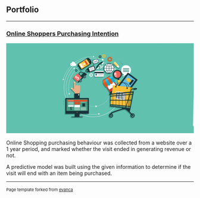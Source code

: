 ## Portfolio

---

### [Online Shoppers Purchasing Intention](https://github.com/Srihari231092/UCI_OnlineShoppers)

<img src="images/online-shopping.png?raw=true"/>

Online Shopping purchasing behaviour was collected from a website over a 1 year period, and marked whether the visit ended in generating revenue or not.

A predictive model was built using the given information to determine if the visit will end with an item being purchased.

---
<p style="font-size:11px">Page template forked from <a href="https://github.com/evanca/quick-portfolio">evanca</a></p>
<!-- Remove above link if you don't want to attibute -->
